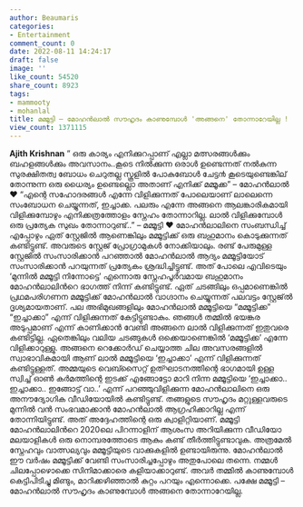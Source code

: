 ```yaml
---
author: Beaumaris
categories:
- Entertainment
comment_count: 0
date: 2022-08-11 14:24:17
draft: false
image: ''
like_count: 54520
share_count: 8923
tags:
- mammooty
- mohanlal
title: മമ്മൂട്ടി – മോഹൻലാൽ സൗഹൃദം കാണുമ്പോൾ 'അങ്ങനെ' തോന്നാറേയില്ല !
view_count: 1371115
---
```


**Ajith Krishnan** ” ഒരു കാര്യം എനിക്കുറപ്പാണ് എല്ലാ മത്സരങ്ങള്‍ക്കും ബഹളങ്ങള്‍ക്കും അവസാനം..കൂടെ നില്‍ക്കുന്ന ഒരാള്‍ ഉണ്ടെന്നത് നല്‍കുന്ന സുരക്ഷിതത്വ ബോധം ചെറുതല്ല സ്കൂളില്‍ പോകുബോള്‍ ചേട്ട൯ കൂടെയുണ്ടെങ്കില് തോന്നുന്ന ഒരു ധൈര്യം ഉണ്ടെല്ലൊ അതാണ് എനിക്ക് മമ്മൂക്ക” – മോഹൻലാൽ ❤️ “എന്റെ സഹോദരങ്ങൾ എന്നേ വിളിക്കുന്നത് പോലെയാണ് ലാലെന്നെ സംബോധന ചെയ്യുന്നത്, ഇച്ചാക്ക. പലരും എന്നേ അങ്ങനെ ആലങ്കാരികമായി വിളിക്കുമ്പോഴും എനിക്കത്രത്തോളം സ്നേഹം തോന്നാറില്ല. ലാൽ വിളിക്കുമ്പോൾ ഒരു പ്രത്യേക സുഖം തോന്നാറുണ്ട്..” – മമ്മൂട്ടി ❤️ മോഹൻലാലിനെ സംബന്ധിച്ച് എപ്പോഴും ഏത് സ്റ്റേജിൽ ആണെങ്കിലും മമ്മൂട്ടിക്ക് ഒരു ബഹുമാനം കൊടുക്കുന്നത് കണ്ടിട്ടുണ്ട്. അവരുടെ സ്റ്റേജ് പ്രോഗ്രാമുകൾ നോക്കിയാലും. രണ്ട് പേരുമുള്ള സ്റ്റേജിൽ സംസാരിക്കാൻ പറഞ്ഞാൽ മോഹൻലാൽ ആദ്യം മമ്മൂട്ടിയോട് സംസാരിക്കാൻ പറയുന്നത് പ്രത്യേകം ശ്രദ്ധിച്ചിട്ടുണ്ട്. അത് പോലെ എവിടെയും ‘മുന്നിൽ മമ്മൂട്ടി നിന്നോട്ടെ’ എന്നൊരു സ്നേഹപൂർവമായ ബഹുമാനം മോഹൻലാലിൻറെ ഭാഗത്ത് നിന്ന് കണ്ടിട്ടുണ്ട്. ഏത് ചടങ്ങിലും ഒപ്പമാണെങ്കിൽ പ്രഥമപരിഗണന മമ്മൂട്ടിക്ക്‌ മോഹൻലാൽ വാഗ്ദാനം ചെയ്യുന്നത് പലവട്ടം സ്റ്റേജ്ൽ ദൃശ്യമായതാണ്. പല അഭിമുഖങ്ങളിലും മോഹൻലാൽ മമ്മൂട്ടിയെ “മമ്മൂട്ടിക്ക” “ഇച്ചാക്കാ” എന്ന് വിളിക്കുന്നത് കേട്ടിട്ടുണ്ടാകും. ഞങ്ങൾ തമ്മിൽ ഭയങ്കര അടുപ്പമാണ് എന്ന് കാണിക്കാൻ വേണ്ടി അങ്ങനെ ലാൽ വിളിക്കുന്നത് ഇതുവരെ കണ്ടിട്ടില്ല. ഏതെങ്കിലും വലിയ ചടങ്ങുകൾ ഒക്കെയാണെങ്കിൽ ‘മമ്മൂട്ടിക്ക’ എന്നേ വിളിക്കാറുള്ളു. അങ്ങനെ റെക്കോർഡ് ചെയ്യാത്ത ചില അവസരങ്ങളിൽ സ്വാഭാവികമായി ആണ് ലാൽ മമ്മൂട്ടിയെ ‘ഇച്ചാക്കാ’ എന്ന് വിളിക്കുന്നത് കണ്ടിട്ടുള്ളത്. അമ്മയുടെ വെബ്സൈറ്റ് ഉത്ഘാടനത്തിന്റെ ഭാഗമായി ഉള്ള സ്വിച്ച് ഓൺ കർമത്തിന്റെ ഇടക്ക് എങ്ങോട്ടോ മാറി നിന്ന മമ്മൂട്ടിയെ ‘ഇച്ചാക്കാ.. ഇച്ചാക്കാ.. ഇങ്ങോട്ട് വാ..’ എന്ന് പറഞ്ഞുവിളിക്കുന്ന മോഹൻലാലിനെ ഒരു അനൗദ്യോഗിക വീഡിയോയിൽ കണ്ടിട്ടുണ്ട്. തങ്ങളുടെ സൗഹൃദം മറ്റുള്ളവരുടെ മുന്നിൽ വൻ സംഭവമാക്കാൻ മോഹൻലാൽ ആഗ്രഹിക്കാറില്ല എന്ന് തോന്നിയിട്ടുണ്ട്. അത് അദ്ദേഹത്തിന്റെ ഒരു ക്വാളിറ്റിയാണ്. മമ്മൂട്ടി മോഹൻലാലിൻറെ 2020ലെ പിറന്നാളിന് ആശംസ അറിയിക്കുന്ന വീഡിയോ മലയാളികൾ ഒരു നൊമ്പരത്തോടെ ആകും കണ്ട് തീർത്തിട്ടുണ്ടാവുക. അത്രമേൽ സ്നേഹവും വാത്സല്യവും മമ്മൂട്ടിയുടെ വാക്കുകളിൽ ഉണ്ടായിരുന്നു. മോഹൻലാൽ ഈ വർഷം മമ്മൂട്ടിക്ക് വേണ്ടി സംസാരിച്ചപ്പോഴും അതുപോലെ തന്നെ. നമ്മൾ ചിലപ്പോഴൊക്കെ സിനിമാക്കാരെ കളിയാക്കാറുണ്ട്. അവർ തമ്മിൽ കാണുമ്പോൾ കെട്ടിപിടിച്ചു മിണ്ടും, മാറിക്കഴിഞ്ഞാൽ കുറ്റം പറയും എന്നൊക്കെ. പക്ഷേ മമ്മൂട്ടി – മോഹൻലാൽ സൗഹൃദം കാണുമ്പോൾ അങ്ങനെ തോന്നാറേയില്ല.